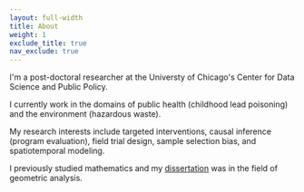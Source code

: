 ```yaml
---
layout: full-width
title: About
weight: 1
exclude_title: true
nav_exclude: true
---
```


I'm a post-doctoral researcher at the Universty of Chicago's Center for Data Science and Public Policy.

I currently work in the domains of public health (childhood lead poisoning) and the environment (hazardous waste).

My research interests include targeted interventions, causal inference (program evaluation), field trial design, sample selection bias, and spatiotemporal modeling.

I previously studied mathematics and my [dissertation]({{site.baseurl}}/assets/pdf/dissertation.pdf) was in the field of geometric analysis.
